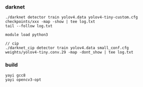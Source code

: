 ### darknet

    ./darknet detector train yolov4.data yolov4-tiny-custom.cfg checkpoints/xxx -map -show | tee log.txt
    tail --follow log.txt

    module load python3

    // cip
    ./darknet_cip detector train yolov4.data small_conf.cfg weights/yolov4-tiny.conv.29 -map -dont_show | tee log.txt

### build 

    yayi gcc8
    yayi opencv3-opt

